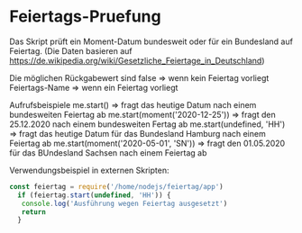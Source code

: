 # Feiertags-Pruefung

Das Skript prüft ein Moment-Datum bundesweit oder für ein Bundesland auf Feiertag.
(Die Daten basieren auf https://de.wikipedia.org/wiki/Gesetzliche_Feiertage_in_Deutschland)
 
Die möglichen Rückgabewert sind 
    false           => wenn kein Feiertag vorliegt
    Feiertags-Name  => wenn ein Feiertag vorliegt

Aufrufsbeispiele
  me.start()                              => fragt das heutige Datum nach einem bundesweiten Feiertag ab
  me.start(moment('2020-12-25'))          => fragt den 25.12.2020 nach einem bundesweiten Fertag ab
  me.start(undefined, 'HH')               => fragt das heutige Datum für das Bundesland Hamburg nach einem Feiertag ab
  me.start(moment('2020-05-01', 'SN'))    => fragt den 01.05.2020 für das BUndesland Sachsen nach einem Feiertag ab
 
Verwendungsbeispiel in externen Skripten:
```javascript
const feiertag = require('/home/nodejs/feiertag/app')
  if (feiertag.start(undefined, 'HH')) {
   console.log('Ausführung wegen Feiertag ausgesetzt')
   return
  }
```
